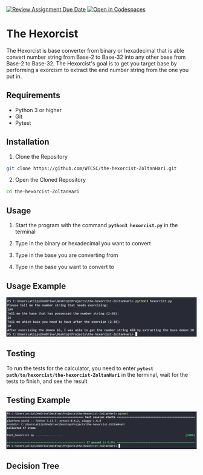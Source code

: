 [![Review Assignment Due Date](https://classroom.github.com/assets/deadline-readme-button-22041afd0340ce965d47ae6ef1cefeee28c7c493a6346c4f15d667ab976d596c.svg)](https://classroom.github.com/a/1Lpan6Kl)
[![Open in Codespaces](https://classroom.github.com/assets/launch-codespace-2972f46106e565e64193e422d61a12cf1da4916b45550586e14ef0a7c637dd04.svg)](https://classroom.github.com/open-in-codespaces?assignment_repo_id=21200553)
# The Hexorcist
The Hexorcist is base converter from binary or hexadecimal that is able convert number string from Base-2 to Base-32 into any other base from Base-2 to Base-32. The Hexorcist's goal is to get you target base by performing a exorcism to extract the end number string from the one you put in.


## Requirements

- Python 3 or higher
- Git
- Pytest

## Installation

1. Clone the Repository
```bash
git clone https://github.com/WTCSC/the-hexorcist-ZoltanHari.git
```
2. Open the Cloned Repository
```bash
cd the-hexorcist-ZoltanHari
```
## Usage

1. Start the program with the command **`python3 hexorcist.py`** in the terminal

2. Type in the binary or hexadecimal you want to convert

3. Type in the base you are converting from

4. Type in the base you want to convert to

## Usage Example

![Image showing an example of how to use the Hexorcist](images/hexorcism.png)

## Testing

To run the tests for the calculator, you need to enter **`pytest path/to/hexorcist/the-hexorcist-ZoltanHari`** in the terminal, wait for the tests to finish, and see the result

## Testing Example

![Image showing the tests being run and passing](images/hextest.png)

## Decision Tree 
